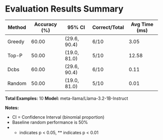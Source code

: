 # Evaluation Results Summary

| Method | Accuracy (%) | 95% CI | Correct/Total | Avg Time (ms) |
|--------|--------------|--------|---------------|---------------|
| Greedy | 60.00 | (29.6, 90.4) | 6/10 | 3.05 |
| Top-P | 50.00 | (19.0, 81.0) | 5/10 | 12.58 |
| Dcbs | 60.00 | (29.6, 90.4) | 6/10 | 0.11 |
| Random | 50.00 | (19.0, 81.0) | 5/10 | 0.01 |

**Total Examples:** 10
**Model:** meta-llama/Llama-3.2-1B-Instruct

**Notes:**
- CI = Confidence Interval (binomial proportion)
- Baseline random performance is 50%
- * indicates p < 0.05, ** indicates p < 0.01
